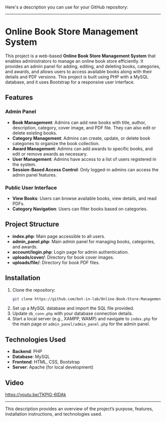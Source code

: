 Here's a description you can use for your GitHub repository:

---

# Online Book Store Management System

This project is a web-based **Online Book Store Management System** that enables administrators to manage an online book store efficiently. It provides an admin panel for adding, editing, and deleting books, categories, and awards, and allows users to access available books along with their details and PDF versions. This project is built using PHP with a MySQL database, and it uses Bootstrap for a responsive user interface.

## Features

### Admin Panel
- **Book Management**: Admins can add new books with title, author, description, category, cover image, and PDF file. They can also edit or delete existing books.
- **Category Management**: Admins can create, update, or delete book categories to organize the book collection.
- **Award Management**: Admins can add awards to specific books, and edit or remove awards as necessary.
- **User Management**: Admins have access to a list of users registered in the system.
- **Session-Based Access Control**: Only logged-in admins can access the admin panel features.

### Public User Interface
- **View Books**: Users can browse available books, view details, and read PDFs.
- **Category Navigation**: Users can filter books based on categories.

## Project Structure

- **index.php**: Main page accessible to all users.
- **admin_panel.php**: Main admin panel for managing books, categories, and awards.
- **account/login.php**: Login page for admin authentication.
- **uploads/cover/**: Directory for book cover images.
- **uploads/file/**: Directory for book PDF files.

## Installation

1. Clone the repository:
    ```bash
    git clone https://github.com/bot-in-lab/Online-Book-Store-Management-System.git
    ```
2. Set up a MySQL database and import the SQL file provided.
3. Update `db_conn.php` with your database connection details.
4. Start a local server (e.g., XAMPP, WAMP) and navigate to `index.php` for the main page or `admin_panel/admin_panel.php` for the admin panel.

## Technologies Used

- **Backend**: PHP
- **Database**: MySQL
- **Frontend**: HTML, CSS, Bootstrap
- **Server**: Apache (for local development)

## Video
https://youtu.be/TKPlG-6lDAk


---

This description provides an overview of the project’s purpose, features, installation instructions, and technologies used.
